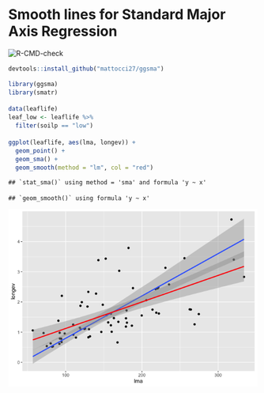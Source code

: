 
# Smooth lines for Standard Major Axis Regression

![R-CMD-check](https://github.com/mattocci27/ggsma/workflows/R-CMD-check/badge.svg?branch=master)

``` r
devtools::install_github("mattocci27/ggsma")
```

``` r
library(ggsma)
library(smatr)

data(leaflife)
leaf_low <- leaflife %>%
  filter(soilp == "low")

ggplot(leaflife, aes(lma, longev)) +
  geom_point() +
  geom_sma() +
  geom_smooth(method = "lm", col = "red") 
```

    ## `stat_sma()` using method = 'sma' and formula 'y ~ x'

    ## `geom_smooth()` using formula 'y ~ x'

![](README_files/figure-gfm/unnamed-chunk-3-1.png)<!-- -->
